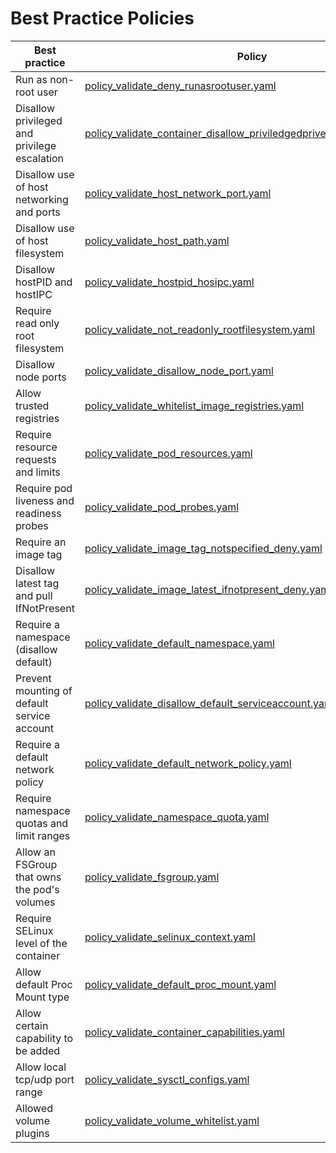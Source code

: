 # Best Practice Policies

| Best practice                                  | Policy                             |             scenario|
|------------------------------------------------|------------------------------------|---------------------|
| Run as non-root user                           | [policy_validate_deny_runasrootuser.yaml](policy_validate_deny_runasrootuser.yaml)                  |     best_practices            |
| Disallow privileged and privilege escalation   | [policy_validate_container_disallow_priviledgedprivelegesecalation.yaml](policy_validate_container_disallow_priviledgedprivelegesecalation.yaml)             |      best_practices            |
| Disallow use of host networking and ports      |  [policy_validate_host_network_port.yaml](policy_validate_host_network_port.yaml)             |        best_practices            |
| Disallow use of host filesystem                |  [policy_validate_host_path.yaml](policy_validate_host_path.yaml)                                                                                            |
| Disallow hostPID and hostIPC                   |  [policy_validate_hostpid_hosipc.yaml](policy_validate_hostpid_hosipc.yaml)                                                      |      best_practices            |
| Require read only root filesystem              | [policy_validate_not_readonly_rootfilesystem.yaml](policy_validate_not_readonly_rootfilesystem.yaml)                     |      best_practices            |
| Disallow node ports                            | [policy_validate_disallow_node_port.yaml](policy_validate_disallow_node_port.yaml)                           |      best_practices            |
| Allow trusted registries                       | [policy_validate_whitelist_image_registries.yaml](policy_validate_whitelist_image_registries.yaml)                                                                               |
| Require resource requests and limits           | [policy_validate_pod_resources.yaml](policy_validate_pod_resources.yaml)                                           |      best_practices            |
| Require pod liveness and readiness probes      | [policy_validate_pod_probes.yaml](policy_validate_pod_probes.yaml)                                            |     best_practices            |
| Require an image tag                           | [policy_validate_image_tag_notspecified_deny.yaml](policy_validate_image_tag_notspecified_deny.yaml)                                                         |
| Disallow latest tag and pull IfNotPresent      | [policy_validate_image_latest_ifnotpresent_deny.yaml](policy_validate_image_latest_ifnotpresent_deny.yaml)                                                   |
| Require a namespace (disallow default)         | [policy_validate_default_namespace.yaml](policy_validate_default_namespace.yaml)                                                                     |
| Prevent mounting of default service account    | [policy_validate_disallow_default_serviceaccount.yaml](policy_validate_disallow_default_serviceaccount.yaml)                                                                      |
| Require a default network policy               | [policy_validate_default_network_policy.yaml](policy_validate_default_network_policy.yaml)                                                                      |
| Require namespace quotas and limit ranges      | [policy_validate_namespace_quota.yaml](policy_validate_namespace_quota.yaml)                                                                      |
| Allow an FSGroup that owns the pod's volumes      | [policy_validate_fsgroup.yaml](policy_validate_fsgroup.yaml)                                                                      |
| Require SELinux level of the container      | [policy_validate_selinux_context.yaml](policy_validate_selinux_context.yaml)                                                                      |
| Allow default Proc Mount type      | [policy_validate_default_proc_mount.yaml](policy_validate_default_proc_mount.yaml)                                                                      |
| Allow certain capability to be added      | [policy_validate_container_capabilities.yaml](policy_validate_container_capabilities.yaml)                                                                      |
| Allow local tcp/udp port range      | [policy_validate_sysctl_configs.yaml](policy_validate_sysctl_configs.yaml)                                                                      |
| Allowed volume plugins      | [policy_validate_volume_whitelist.yaml](policy_validate_volume_whitelist.yaml)                                                                      |
